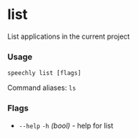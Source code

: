 # list

List applications in the current project

### Usage

```
speechly list [flags]
```

Command aliases: `ls`

### Flags

* `--help` `-h` _(bool)_ - help for list
